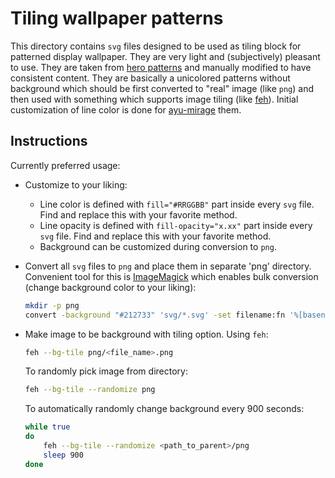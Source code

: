 # Tiling wallpaper patterns

This directory contains `svg` files designed to be used as tiling block for patterned display wallpaper. They are very light and (subjectively) pleasant to use. They are taken from [hero patterns](https://heropatterns.com/) and manually modified to have consistent content. They are basically a unicolored patterns without background which should be first converted to "real" image (like `png`) and then used with something which supports image tiling (like [feh](https://feh.finalrewind.org/)). Initial customization of line color is done for [ayu-mirage](https://github.com/ayu-theme/ayu-colors) them.

## Instructions

Currently preferred usage:

- Customize to your liking:
    - Line color is defined with `fill="#RRGGBB"` part inside every `svg` file. Find and replace this with your favorite method.
    - Line opacity is defined with `fill-opacity="x.xx"` part inside every `svg` file. Find and replace this with your favorite method.
    - Background can be customized during conversion to `png`.
- Convert all `svg` files to `png` and place them in separate 'png' directory. Convenient tool for this is [ImageMagick](https://imagemagick.org/index.php) which enables bulk conversion (change background color to your liking):
    ```bash
    mkdir -p png
    convert -background "#212733" 'svg/*.svg' -set filename:fn '%[basename]' 'png/%[filename:fn].png'
    ```
- Make image to be background with tiling option. Using `feh`:
    ```bash
    feh --bg-tile png/<file_name>.png
    ```

    To randomly pick image from directory:
    ```bash
    feh --bg-tile --randomize png
    ```

    To automatically randomly change background every 900 seconds:
    ```bash
    while true
    do
        feh --bg-tile --randomize <path_to_parent>/png
        sleep 900
    done
    ```
